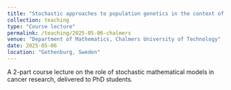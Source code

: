 ```yaml
---
title: "Stochastic approaches to population genetics in the context of cancer"
collection: teaching
type: "Course lecture"
permalink: /teaching/2025-05-06-chalmers
venue: "Department of Mathematics, Chalmers University of Technology"
date: 2025-05-06
location: "Gothenburg, Sweden"
---
```


A 2-part course lecture on the role of stochastic mathematical models in cancer research, delivered to PhD students.
